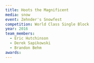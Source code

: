 ```yaml
---
title: Hoots the Magnificent
media: snow
event: Zehnder's Snowfest
competition: World Class Single Block
year: 2016
team_members:
  - Eric Hutchinson
  - Derek Sapikowski
  - Brandon Behm
awards:
---
```



